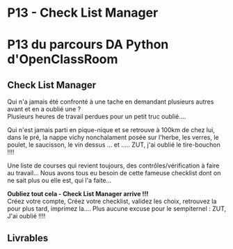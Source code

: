 # P13 - Check List Manager

# P13 du parcours DA Python d'OpenClassRoom

## Check List Manager
Qui n'a jamais été confronté à une tache en demandant plusieurs autres avant et en a oublié une ?  
Plusieurs heures de travail perdues pour un petit truc oublié....  

Qui n'est jamais parti en pique-nique et se retrouve à 100km de chez lui, dans le pré, la nappe vichy nonchalament posée sur l'herbe, les verres, le poulet, le saucisson, le vin dessus ... et ..... ZUT, j'ai oublié le tire-bouchon !!!!  

Une liste de courses qui revient toujours, des contrôles/vérification à faire au travail... Nous avons tous eu besoin de cette fameuse checklist dont on ne sait plus ou elle est, qui l'a faite...  

**Oubliez tout cela - Check List Manager arrive !!!**  
Créez votre compte, Créez votre checklist, validez les choix, retrouvez la pour plus tard, imprimez la.... Plus aucune excuse pour le sempiternel : ZUT, J'ai oublié !!!!  

## Livrables  
